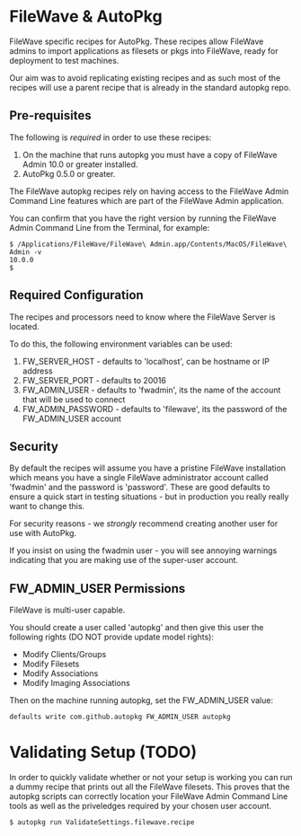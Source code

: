 # FileWave & AutoPkg
FileWave specific recipes for AutoPkg.  These recipes allow FileWave admins to
import applications as filesets or pkgs into FileWave, ready for deployment to
test machines. 

Our aim was to avoid replicating existing recipes and as such most of the
recipes will use a parent recipe that is already in the standard autopkg repo.

## Pre-requisites
The following is *required* in order to use these recipes: 

1. On the machine that runs autopkg you must have a copy of FileWave Admin 10.0
or greater installed.
1. AutoPkg 0.5.0 or greater.

The FileWave autopkg recipes rely on having access to the FileWave Admin 
Command Line features which are part of the FileWave Admin application.

You can confirm that you have the right version by running the FileWave Admin
Command Line from the Terminal, for example:

    $ /Applications/FileWave/FileWave\ Admin.app/Contents/MacOS/FileWave\ Admin -v
    10.0.0
    $

## Required Configuration
The recipes and processors need to know where the FileWave Server is located.
  
To do this, the following environment variables can be used:

1. FW_SERVER_HOST - defaults to 'localhost', can be hostname or IP address
1. FW_SERVER_PORT - defaults to 20016
1. FW_ADMIN_USER - defaults to 'fwadmin', its the name of the account that will be used to connect
1. FW_ADMIN_PASSWORD - defaults to 'filewave', its the password of the FW_ADMIN_USER account

## Security
By default the recipes will assume you have a pristine FileWave installation 
which means you have a single FileWave administrator account called 'fwadmin'
and the password is 'password'.  These are good defaults to ensure a quick 
start in testing situations - but in production you really really want to 
change this.

For security reasons - we *strongly* recommend creating another user 
for use with AutoPkg.  

If you insist on using the fwadmin user - you will see annoying warnings 
indicating that you are making use of the super-user account.
   
## FW_ADMIN_USER Permissions
FileWave is multi-user capable.  

You should create a user called 'autopkg' and then give this 
user the following rights (DO NOT provide update model rights): 
 - Modify Clients/Groups
 - Modify Filesets
 - Modify Associations
 - Modify Imaging Associations
  
Then on the machine running autopkg, set the FW_ADMIN_USER value:

    defaults write com.github.autopkg FW_ADMIN_USER autopkg
    
# Validating Setup (TODO)
In order to quickly validate whether or not your setup is working you can run
a dummy recipe that prints out all the FileWave filesets.  This proves that
the autopkg scripts can correctly location your FileWave Admin Command Line
tools as well as the priveledges required by your chosen user account. 

    $ autopkg run ValidateSettings.filewave.recipe
    
    
    

